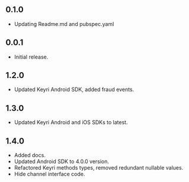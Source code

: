 ## 0.1.0

- Updating Readme.md and pubspec.yaml

## 0.0.1

- Initial release.

## 1.2.0

- Updated Keyri Android SDK, added fraud events.

## 1.3.0

- Updated Keyri Android and iOS SDKs to latest.

## 1.4.0

- Added docs.
- Updated Android SDK to 4.0.0 version.
- Refactored Keyri methods types, removed redundant nullable values.
- Hide channel interface code.